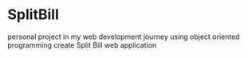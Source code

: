 # SplitBill

personal project in my web development journey
using object oriented programming create Split Bill web application
